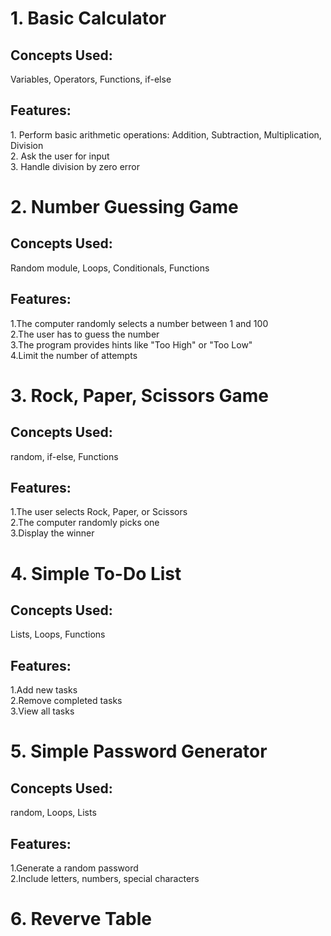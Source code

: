 <h1> 1. Basic Calculator </h1>
<h2>Concepts Used: </h2> <p>Variables, Operators, Functions, if-else</p>
<h2>Features:</h2> 
<p> 
1. Perform basic arithmetic operations: Addition, Subtraction, Multiplication, Division<br/>
2. Ask the user for input<br/>
3. Handle division by zero error</p>
<h1> 2. Number Guessing Game </h1>
<h2>Concepts Used: </h2><p>Random module, Loops, Conditionals, Functions</p>
<h2>Features:</h2> 
<p>
1.The computer randomly selects a number between 1 and 100<br/>
2.The user has to guess the number<br/>
3.The program provides hints like "Too High" or "Too Low"<br/>
4.Limit the number of attempts
</p>
<h1> 3. Rock, Paper, Scissors Game </h1>
<h2>Concepts Used: </h2><p>random, if-else, Functions</p>
<h2>Features:</h2> 
<p>
1.The user selects Rock, Paper, or Scissors<br/>
2.The computer randomly picks one<br/>
3.Display the winner<br/>
</p>
<h1> 4. Simple To-Do List</h1>
<h2>Concepts Used: </h2><p>Lists, Loops, Functions</p>
<h2>Features:</h2> 
<p>
1.Add new tasks<br/>
2.Remove completed tasks<br/>
3.View all tasks<br/>
</p>
<h1> 5. Simple Password Generator</h1>
<h2>Concepts Used: </h2><p>random, Loops, Lists</p>
<h2>Features:</h2> 
<p>
1.Generate a random password<br/>
2.Include letters, numbers, special characters<br/>
</p>
<h1> 6. Reverve Table </h1>
